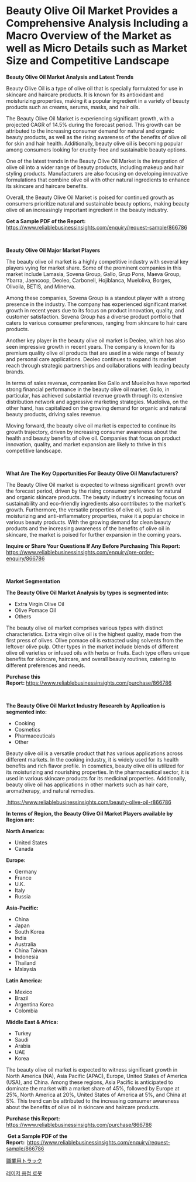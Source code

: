 <p><h1>Beauty Olive Oil Market Provides a Comprehensive Analysis Including a Macro Overview of the Market as well as Micro Details such as Market Size and Competitive Landscape</h1></p><p><strong>Beauty Olive Oil Market Analysis and Latest Trends</strong></p>
<p><p>Beauty Olive Oil is a type of olive oil that is specially formulated for use in skincare and haircare products. It is known for its antioxidant and moisturizing properties, making it a popular ingredient in a variety of beauty products such as creams, serums, masks, and hair oils.</p><p>The Beauty Olive Oil Market is experiencing significant growth, with a projected CAGR of 14.5% during the forecast period. This growth can be attributed to the increasing consumer demand for natural and organic beauty products, as well as the rising awareness of the benefits of olive oil for skin and hair health. Additionally, beauty olive oil is becoming popular among consumers looking for cruelty-free and sustainable beauty options.</p><p>One of the latest trends in the Beauty Olive Oil Market is the integration of olive oil into a wider range of beauty products, including makeup and hair styling products. Manufacturers are also focusing on developing innovative formulations that combine olive oil with other natural ingredients to enhance its skincare and haircare benefits.</p><p>Overall, the Beauty Olive Oil Market is poised for continued growth as consumers prioritize natural and sustainable beauty options, making beauty olive oil an increasingly important ingredient in the beauty industry.</p></p>
<p><strong>Get a Sample PDF of the Report:&nbsp;</strong> <a href="https://www.reliablebusinessinsights.com/enquiry/request-sample/866786">https://www.reliablebusinessinsights.com/enquiry/request-sample/866786</a></p>
<p>&nbsp;</p>
<p><strong>Beauty Olive Oil Major Market Players</strong></p>
<p><p>The beauty olive oil market is a highly competitive industry with several key players vying for market share. Some of the prominent companies in this market include Lamasia, Sovena Group, Gallo, Grup Pons, Maeva Group, Ybarra, Jaencoop, Deoleo, Carbonell, Hojiblanca, Mueloliva, Borges, Olivoila, BETIS, and Minerva.</p><p>Among these companies, Sovena Group is a standout player with a strong presence in the industry. The company has experienced significant market growth in recent years due to its focus on product innovation, quality, and customer satisfaction. Sovena Group has a diverse product portfolio that caters to various consumer preferences, ranging from skincare to hair care products.</p><p>Another key player in the beauty olive oil market is Deoleo, which has also seen impressive growth in recent years. The company is known for its premium quality olive oil products that are used in a wide range of beauty and personal care applications. Deoleo continues to expand its market reach through strategic partnerships and collaborations with leading beauty brands.</p><p>In terms of sales revenue, companies like Gallo and Mueloliva have reported strong financial performance in the beauty olive oil market. Gallo, in particular, has achieved substantial revenue growth through its extensive distribution network and aggressive marketing strategies. Mueloliva, on the other hand, has capitalized on the growing demand for organic and natural beauty products, driving sales revenue.</p><p>Moving forward, the beauty olive oil market is expected to continue its growth trajectory, driven by increasing consumer awareness about the health and beauty benefits of olive oil. Companies that focus on product innovation, quality, and market expansion are likely to thrive in this competitive landscape.</p></p>
<p>&nbsp;</p>
<p><strong>What Are The Key Opportunities For Beauty Olive Oil Manufacturers?</strong></p>
<p><p>The Beauty Olive Oil market is expected to witness significant growth over the forecast period, driven by the rising consumer preference for natural and organic skincare products. The beauty industry's increasing focus on sustainability and eco-friendly ingredients also contributes to the market's growth. Furthermore, the versatile properties of olive oil, such as moisturizing and anti-inflammatory properties, make it a popular choice in various beauty products. With the growing demand for clean beauty products and the increasing awareness of the benefits of olive oil in skincare, the market is poised for further expansion in the coming years.</p></p>
<p><strong>Inquire or Share Your Questions If Any Before Purchasing This Report:</strong> <a href="https://www.reliablebusinessinsights.com/enquiry/pre-order-enquiry/866786">https://www.reliablebusinessinsights.com/enquiry/pre-order-enquiry/866786</a></p>
<p>&nbsp;</p>
<p><strong>Market Segmentation</strong></p>
<p><strong>The Beauty Olive Oil Market Analysis by types is segmented into:</strong></p>
<p><ul><li>Extra Virgin Olive Oil</li><li>Olive Pomace Oil</li><li>Others</li></ul></p>
<p><p>The beauty olive oil market comprises various types with distinct characteristics. Extra virgin olive oil is the highest quality, made from the first press of olives. Olive pomace oil is extracted using solvents from the leftover olive pulp. Other types in the market include blends of different olive oil varieties or infused oils with herbs or fruits. Each type offers unique benefits for skincare, haircare, and overall beauty routines, catering to different preferences and needs.</p></p>
<p><strong>Purchase this Report:&nbsp;</strong><a href="https://www.reliablebusinessinsights.com/purchase/866786">https://www.reliablebusinessinsights.com/purchase/866786</a></p>
<p>&nbsp;</p>
<p><strong>The Beauty Olive Oil Market Industry Research by Application is segmented into:</strong></p>
<p><ul><li>Cooking</li><li>Cosmetics</li><li>Pharmaceuticals</li><li>Other</li></ul></p>
<p><p>Beauty olive oil is a versatile product that has various applications across different markets. In the cooking industry, it is widely used for its health benefits and rich flavor profile. In cosmetics, beauty olive oil is utilized for its moisturizing and nourishing properties. In the pharmaceutical sector, it is used in various skincare products for its medicinal properties. Additionally, beauty olive oil has applications in other markets such as hair care, aromatherapy, and natural remedies.</p></p>
<p><a href="https://www.reliablebusinessinsights.com/beauty-olive-oil-r866786">&nbsp;https://www.reliablebusinessinsights.com/beauty-olive-oil-r866786</a></p>
<p><strong>In terms of Region, the Beauty Olive Oil Market Players available by Region are:</strong></p>
<p>
    <p> <strong> North America: </strong>
        <ul>
            <li>United States</li>
            <li>Canada</li>
        </ul>
        </p> 
    <p> <strong> Europe: </strong>
        <ul>
            <li>Germany</li>
            <li>France</li>
            <li>U.K.</li>
            <li>Italy</li>
            <li>Russia</li>
        </ul>
        </p> 
    <p> <strong> Asia-Pacific: </strong>
        <ul>
            <li>China</li>
            <li>Japan</li>
            <li>South Korea</li>
            <li>India</li>
            <li>Australia</li>
            <li>China Taiwan</li>
            <li>Indonesia</li>
            <li>Thailand</li>
            <li>Malaysia</li>
        </ul>
        </p> 
    <p> <strong> Latin America: </strong>
        <ul>
            <li>Mexico</li>
            <li>Brazil</li>
            <li>Argentina Korea</li>
            <li>Colombia</li>
        </ul>
        </p> 
    <p> <strong> Middle East & Africa: </strong>
        <ul>
            <li>Turkey</li>
            <li>Saudi</li>
            <li>Arabia</li>
            <li>UAE</li>
            <li>Korea</li>
        </ul>
    </p>
    </p>
<p><p>The beauty olive oil market is expected to witness significant growth in North America (NA), Asia Pacific (APAC), Europe, United States of America (USA), and China. Among these regions, Asia Pacific is anticipated to dominate the market with a market share of 45%, followed by Europe at 25%, North America at 20%, United States of America at 5%, and China at 5%. This trend can be attributed to the increasing consumer awareness about the benefits of olive oil in skincare and haircare products.</p></p>
<p><strong>Purchase this Report: </strong><a href="https://www.reliablebusinessinsights.com/purchase/866786">https://www.reliablebusinessinsights.com/purchase/866786</a></p>
<p>&nbsp;<strong>Get a Sample PDF of the Report:&nbsp;&nbsp;</strong><a href="https://www.reliablebusinessinsights.com/enquiry/request-sample/866786">https://www.reliablebusinessinsights.com/enquiry/request-sample/866786</a></p>
<p><strong></strong></p>
<p><p><a href="https://github.com/xtkhtofdt934839/Market-Research-Report-List-3/blob/main/72399962464.md">職業用トラック</a></p><p><a href="https://github.com/rsg307664904/Market-Research-Report-List-3/blob/main/34934236424.md">레이저 용접 로봇</a></p></p>